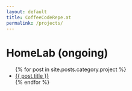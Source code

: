 ```yaml
---
layout: default
title: CoffeeCodeRepe.at
permalink: /projects/
---
```


<div id="projects">
  <h1>HomeLab (ongoing)</h1>
  <ul>
  {% for post in site.posts.category.project %}
    <li><a href="{{ post.url }}">{{ post.title }}</a></li>
  {% endfor %}
</ul>
</div>
